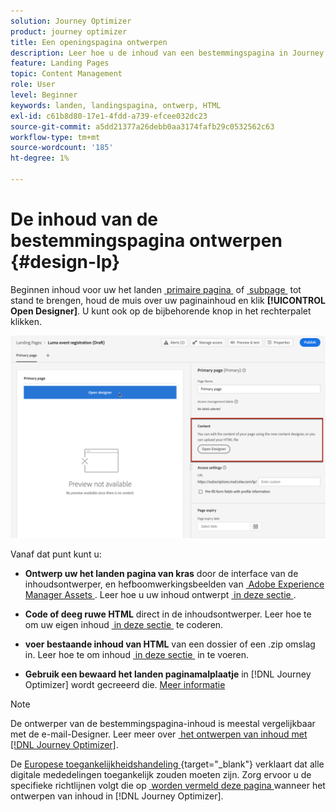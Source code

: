```yaml
---
solution: Journey Optimizer
product: journey optimizer
title: Een openingspagina ontwerpen
description: Leer hoe u de inhoud van een bestemmingspagina in Journey Optimizer ontwerpt
feature: Landing Pages
topic: Content Management
role: User
level: Beginner
keywords: landen, landingspagina, ontwerp, HTML
exl-id: c61b8d80-17e1-4fdd-a739-efcee032dc23
source-git-commit: a5dd21377a26debb0aa3174fafb29c0532562c63
workflow-type: tm+mt
source-wordcount: '185'
ht-degree: 1%

---
```


# De inhoud van de bestemmingspagina ontwerpen {#design-lp}

Beginnen inhoud voor uw het landen [&#x200B; primaire pagina &#x200B;](create-lp.md#configure-primary-page) of [&#x200B; subpage &#x200B;](create-lp.md#configure-subpages) tot stand te brengen, houd de muis over uw paginainhoud en klik **[!UICONTROL Open Designer]**. U kunt ook op de bijbehorende knop in het rechterpalet klikken.

![](assets/lp_open-designer.png)

Vanaf dat punt kunt u:

* **Ontwerp uw het landen pagina van kras** door de interface van de inhoudsontwerper, en hefboomwerkingsbeelden van [&#x200B; Adobe Experience Manager Assets &#x200B;](../integrations/assets.md). Leer hoe u uw inhoud ontwerpt <!--or use built-in templates--> [&#x200B; in deze sectie &#x200B;](../email/content-from-scratch.md).

* **Code of deeg ruwe HTML** direct in de inhoudsontwerper. Leer hoe te om uw eigen inhoud [&#x200B; in deze sectie &#x200B;](../email/code-content.md) te coderen.

* **voer bestaande inhoud van HTML** van een dossier of een .zip omslag in. Leer hoe te om inhoud [&#x200B; in deze sectie &#x200B;](../email/existing-content.md) in te voeren.

* **Gebruik een bewaard het landen paginamalplaatje** in [!DNL Journey Optimizer] wordt gecreeerd die. [Meer informatie](lp-templates.md)

>[!NOTE]
>
>De ontwerper van de bestemmingspagina-inhoud is meestal vergelijkbaar met de e-mail-Designer. Leer meer over [&#x200B; het ontwerpen van inhoud met  [!DNL Journey Optimizer]](../email/get-started-email-design.md).
>
>De [&#x200B; Europese toegankelijkheidshandeling &#x200B;](https://eur-lex.europa.eu/legal-content/EN/TXT/?uri=CELEX%3A32019L0882){target="_blank"} verklaart dat alle digitale mededelingen toegankelijk zouden moeten zijn. Zorg ervoor u de specifieke richtlijnen volgt die op [&#x200B; worden vermeld deze pagina &#x200B;](../email/accessible-content.md) wanneer het ontwerpen van inhoud in [!DNL Journey Optimizer].
